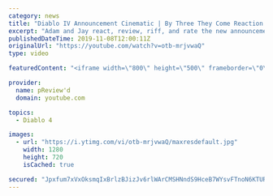 ```yaml
---
category: news
title: "Diablo IV Announcement Cinematic | By Three They Come Reaction / Review / Rating"
excerpt: "Adam and Jay react, review, riff, and rate the new announcement cinematic everyone wanted to see last year at Blizzcon, Diablo IV 'By Three They Come'."
publishedDateTime: 2019-11-08T12:00:11Z
originalUrl: "https://youtube.com/watch?v=otb-mrjvwaQ"
type: video

featuredContent: "<iframe width=\"800\" height=\"500\" frameborder=\"0\" src=\"https://www.youtube.com/embed/otb-mrjvwaQ\" allow=\"accelerometer; autoplay; encrypted-media; gyroscope; picture-in-picture\" allowfullscreen></iframe>"

provider:
  name: pReview'd
  domain: youtube.com

topics:
  - Diablo 4

images:
  - url: "https://i.ytimg.com/vi/otb-mrjvwaQ/maxresdefault.jpg"
    width: 1280
    height: 720
    isCached: true

secured: "Jpxfum7xVxOksmqIxBrlzBJizJv6rlWArCMSHNndS9HceB7WYsvFTnoN6KTURCvVNcUW1dlbwEL1awEJa8P8x5z93wUYlzJcmz0BrkbN1ASkpPmA530uXdIbDJS/x3sK/+L9gP1oJhxB8CyZMQHG1zVHnjGkGqH9w8RP8HCwzG3do2EJ7VyDHZDcNkC6U3/u4gM2AgLuMqfWQhllTOJjqvJje/REB5BNKzy42HuNfK6M+aAWkul4lQGvRfw7oa4J9HiUzhvl+gI8EN4pJh7pBthD+QkNic3s28oQ6j6oEvn9RfM3LfjBurV8vNMLmuOym0HrPA2+dWblQV5UQPYmvTvegKOy9gVBPfbvCpMEhDgxh+IScLRkQTOSyhxC1O2FYotFvBZNLbQItBT96C3SHgczx8SKJoDQ9n6dDlHFrcrNu3t8ZDDtvt0zZpvDvQr1;nVGLK/ThE1jFQ+r01kyh0w=="
---
```


